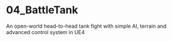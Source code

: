 # 04_BattleTank
An open-world head-to-head tank fight with simple AI, terrain and advanced control system in UE4
